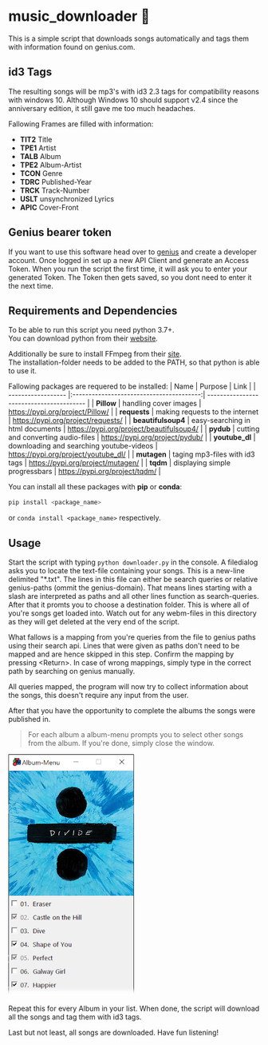 # music_downloader 🎵
This is a simple script that downloads songs automatically and tags them with information found on genius.com.

## id3 Tags
The resulting songs will be mp3's with id3 2.3 tags for compatibility reasons with windows 10.
Although Windows 10 should support v2.4 since the anniversary edition, it still gave me too much headaches.

Fallowing Frames are filled with information:
- **TIT2** Title
- **TPE1** Artist
- **TALB** Album
- **TPE2** Album-Artist
- **TCON** Genre
- **TDRC** Published-Year
- **TRCK** Track-Number
- **USLT** unsynchronized Lyrics
- **APIC** Cover-Front

## Genius bearer token
If you want to use this software head over to [genius](https://genius.com/developers/) and create a developer account.
Once logged in set up a new API Client and generate an Access Token.
When you run the script the first time, it will ask you to enter your generated Token. The Token then gets saved, so you dont need to enter it the next time.

## Requirements and Dependencies
To be able to run this script you need python 3.7+.   
You can download python from their [website](https://www.python.org/downloads/). 

Additionally be sure to install FFmpeg from their [site](https://www.ffmpeg.org/download.html).   
The installation-folder needs to be added to the PATH, so that python is able to use it.

Fallowing packages are requered to be installed:
| Name               | Purpose                                  | Link                                     |
| ------------------ |:----------------------------------------:| ---------------------------------------- |
| **Pillow**         | handling cover images                    | https://pypi.org/project/Pillow/         |
| **requests**       | making requests to the internet          | https://pypi.org/project/requests/       |
| **beautifulsoup4** | easy-searching in html documents         | https://pypi.org/project/beautifulsoup4/ |
| **pydub**          | cutting and converting audio-files       | https://pypi.org/project/pydub/          |
| **youtube_dl**     | downloading and searching youtube-videos | https://pypi.org/project/youtube_dl/     |
| **mutagen**        | taging mp3-files with id3 tags           | https://pypi.org/project/mutagen/        |
| **tqdm**           | displaying simple progressbars           | https://pypi.org/project/tqdm/           |

You can install all these packages with **pip** or **conda**:
```python
pip install <package_name>
```
 or `conda install <package_name>` respectively.

## Usage
Start the script with typing `python downloader.py` in the console.
A filedialog asks you to locate the text-file containing your songs. This is a new-line delimited "*.txt".
The lines in this file can either be search queries or relative genius-paths (ommit the genius-domain).
That means lines starting with a slash are interpreted as paths and all other lines function as search-queries.
After that it promts you to choose a destination folder. This is where all of you're songs get loaded into.
Watch out for any webm-files in this directory as they will get deleted at the very end of the script.

What fallows is a mapping from you're queries from the file to genius paths using their search api.
Lines that were given as paths don't need to be mapped and are hence skipped in this step.
Confirm the mapping by pressing &lt;Return&gt;. In case of wrong mappings, simply type in the correct path by searching on genius manually.

All queries mapped, the program will now try to collect information about the songs, this doesn't require any input from the user.

After that you have the opportunity to complete the albums the songs were published in.

> For each album a album-menu prompts you to select other songs from the album.
> If you're done, simply close the window.

![example of album-menu](screenshots/album_menu.png "that's how the album-menu should look like")

Repeat this for every Album in your list. 
When done, the script will download all the songs and tag them with id3 tags.

Last but not least, all songs are downloaded. Have fun listening!
